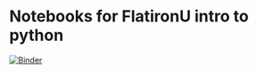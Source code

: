 # Notebooks for FlatironU intro to python

[![Binder](https://mybinder.org/badge_logo.svg)](https://mybinder.org/v2/gh/fh-cjordan/intro-to-python/HEAD?urlpath=lab%2Ftree%2F00_welcome_to_python.ipynb)

